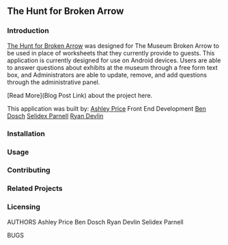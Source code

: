 ## The Hunt for Broken Arrow

### Introduction
[The Hunt for Broken Arrow](https://bendoschgit.github.io/scavenger_hunt_and_trivia/) was designed for The Museum Broken Arrow to be used in place of worksheets that they currently provide to guests. This application is currently designed for use on Android devices. Users are able to answer questions about exhibits at the museum through a free form text box, and Administrators are able to update, remove, and add questions through the administrative panel. 

[Read More](Blog Post Link) about the project here.

This application was built by:
[Ashley Price](https://www.linkedin.com/in/ashleybordenprice/) Front End Development
[Ben Dosch](https://www.linkedin.com/in/benjamin-dosch-872a4731/)
[Selidex Parnell](https://www.linkedin.com/in/selidex-parnell-6469a613b/)
[Ryan Devlin](https://www.linkedin.com/in/ryan-devlin-1151b81a9/)
### Installation

### Usage

### Contributing

### Related Projects

### Licensing

AUTHORS
  Ashley Price
  Ben Dosch
  Ryan Devlin
  Selidex Parnell

BUGS
